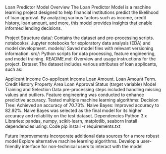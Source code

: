 Loan Predictor Model
Overview
The Loan Predictor Model is a machine learning project designed to help financial institutions predict the likelihood of loan approval. By analyzing various factors such as income, credit history, loan amount, and more, this model provides insights that enable informed lending decisions.

Project Structure
data/: Contains the dataset and pre-processing scripts.
notebooks/: Jupyter notebooks for exploratory data analysis (EDA) and model development.
models/: Saved model files with relevant versioning information.
src/: Python scripts for data processing, feature engineering, and model training.
README.md: Overview and usage instructions for the project.
Dataset
The dataset includes various attributes of loan applicants, such as:

Applicant Income
Co-applicant Income
Loan Amount.
Loan Amount Term.
Credit History
Property Area
Loan Approval Status (target variable)
Model Training and Selection
Data pre-processing steps included handling missing values and outliers.
Feature engineering was conducted to enhance predictive accuracy.
Tested multiple machine learning algorithms:
Decision Tree: Achieved an accuracy of 70.73%.
Naive Bayes: Improved accuracy to 82.92%.
Naive Bayes was selected as the final model for its higher accuracy and reliability on the test dataset.
Dependencies
Python 3.x
Libraries: pandas, numpy, scikit-learn, matplotlib, seaborn
Install dependencies using:
Code
pip install -r requirements.txt

Future Improvements
Incorporate additional data sources for a more robust model
Explore alternative machine learning algorithms.
Develop a user-friendly interface for non-technical users to interact with the model

